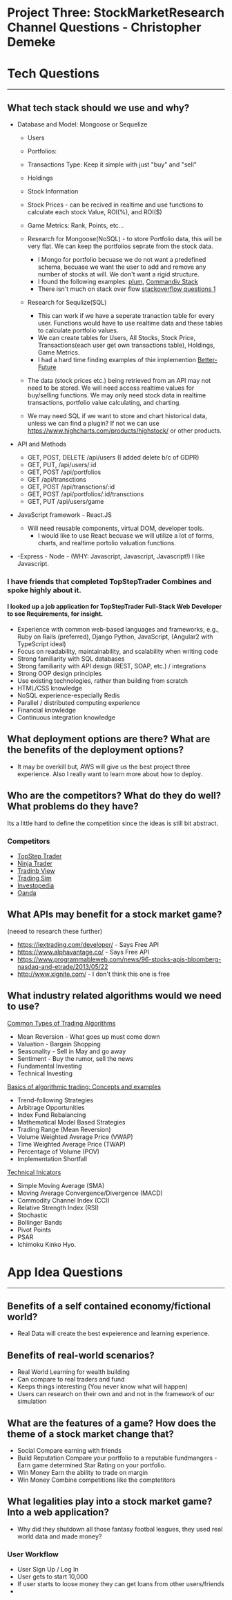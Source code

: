 # Project Three: StockMarketResearch Channel Questions - Christopher Demeke

# Tech Questions
--------------
## What tech stack should we use and why?
*   Database and Model: Mongoose or Sequelize
    - Users
    - Portfolios:       
    - Transactions Type:     Keep it simple with just "buy" and "sell"
    - Holdings                   
    - Stock Information
    - Stock Prices - can be recived in realtime and use functions to calculate each stock Value, ROI(%), and ROI($)
    - Game Metrics:     Rank, Points, etc...
        
    - Research for Mongoose(NoSQL) - to store Portfolio data, this will be very flat.  We can keep the portfolios seprate from the stock data. 
        - I Mongo for portfolio becuase we do not want a predefined schema, becuase we want the user to add and remove any number of stocks at will.  We don't want a rigid structure.
        - I found the following examples:  [plum](https://github.com/jadnco/plum), [Commandiv Stack](https://www.mongodb.com/blog/post/building-a-secure-stock-trading-app-with-mongodb-atlas)
        - There isn't much on stack over flow [stackoverflow questions 1](https://dba.stackexchange.com/questions/160772/is-mongodb-a-good-fit-to-track-a-stock-portfolio)

    - Research for Sequlize(SQL)
        - This can work if we have a seperate tranaction table for every user.  Functions would have to use realtime data and these tables to calculate portfolio values.
        - We can create tables for Users, All Stocks, Stock Price, Transactions(each user get own transactions table), Holdings, Game Metrics.
        - I had a hard time finding examples of thie implemention [Better-Future](https://github.com/saravena/Better-Future)
        

    - The data (stock prices etc.) being retrieved from an API may not need to be stored.  We will need access realtime values for buy/selling functions. We may only need stock data in realtime transactions, portfolio value calculating, and charting.
    - We may need SQL if we want to store and chart historical data, unless we can find a plugin? If not we can use https://www.highcharts.com/products/highstock/ or other products.

*   API and Methods
    -   GET, POST, DELETE  /api/users  (I added delete b/c of GDPR)
    -   GET, PUT,   /api/users/:id
    -   GET, POST   /api/portfolios
    -   GET          /api/transctions
    -   GET, POST   /api/transctions/:id
    -   GET, POST   /api/portfolios/:id/transctions
    -   GET, PUT   /api/users/game


*   JavaScript framework - React.JS
    - Will need reusable components, virtual DOM, developer tools.
        - I would like to use React becuase we will utilize a lot of forms, charts, and realtime portolio valuation functions.

*   -Express - Node  - (WHY: Javascript, Javascript, Javascript!) I like Javascript.

###     I have friends that completed TopStepTrader Combines and spoke highly about it.
####    I looked up a job application for TopStepTrader Full-Stack Web Developer to see Requirements, for insight.
*   Experience with common web-based languages and frameworks, e.g., Ruby on Rails (preferred), Django Python, JavaScript, (Angular2 with TypeScript ideal)
*   Focus on readability, maintainability, and scalability when writing code
*   Strong familiarity with SQL databases
*   Strong familiarity with API design (REST, SOAP, etc.) / integrations
*   Strong OOP design principles
*   Use existing technologies, rather than building from scratch
*   HTML/CSS knowledge
*   NoSQL experience-especially Redis
*   Parallel / distributed computing experience
*   Financial knowledge
*   Continuous integration knowledge

## What deployment options are there? What are the benefits of the deployment options?
*   It may be overkill but, AWS will give us the best project three experience. Also I really want to learn more about how to deploy.

## Who are the competitors? What do they do well? What problems do they have?
Its a little hard to define the competition since the ideas is still bit abstract.
### Competitors         
*   [TopStep Trader](https://www.topsteptrader.com/)
*   [Ninja Trader](https://ninjatrader.com/)
*   [Tradinb View](https://www.tradingview.com/)
*   [Trading Sim](https://tradingsim.com/)
*   [Investopedia](https://www.investopedia.com/simulator/)
*   [Oanda](https://www.oanda.com/forex-trading/)

## What APIs may benefit for a stock market game? 
(neeed to research these further)
*   https://iextrading.com/developer/   - Says Free API
*   https://www.alphavantage.co/        - Says Free API
*   https://www.programmableweb.com/news/96-stocks-apis-bloomberg-nasdaq-and-etrade/2013/05/22
*   http://www.xignite.com/             - I don't think this one is free

##  What industry related algorithms would we need to use?
[Common Types of Trading Algorithms](https://blog.quantopian.com/common-types-of-trading-algorithms/)
*   Mean Reversion - What goes up must come down
*   Valuation - Bargain Shopping
*   Seasonality - Sell in May and go away
*   Sentiment - Buy the rumor, sell the news
*   Fundamental Investing
*   Technical Investing

[Basics of algorithmic trading: Concepts and examples](https://www.investopedia.com/articles/active-trading/101014/basics-algorithmic-trading-concepts-and-examples.asp#ixzz5IFUrgs9m)
*   Trend-following Strategies  
*   Arbitrage Opportunities
*   Index Fund Rebalancing
*   Mathematical Model Based Strategies
*   Trading Range (Mean Reversion)
*   Volume Weighted Average Price (VWAP)
*   Time Weighted Average Price (TWAP)
*   Percentage of Volume (POV)
*   Implementation Shortfall

[Technical Inicators](https://www.fidelity.com/learning-center/trading-investing/technical-analysis/technical-indicator-guide/overview)
 *   Simple Moving Average (SMA)
 *   Moving Average Convergence/Divergence (MACD)
 *   Commodity Channel Index (CCI)
 *   Relative Strength Index (RSI)
 *   Stochastic
 *   Bollinger Bands
 *   Pivot Points
 *   PSAR
 *   Ichimoku Kinko Hyo.

# App Idea Questions
------------------
##  Benefits of a self contained economy/fictional world?
*   Real Data will create the best expeierence and learning experience.

## Benefits of real-world scenarios?
*   Real World  Learning for wealth building
*   Can compare to real traders and fund
*   Keeps things interesting (You never know what will happen)
*   Users can research on their own and and not in the framework of our simulation

## What are the features of a game? How does the theme of a stock market change that?
*  Social               Compare earning with friends
*  Build Reputation     Compare your portfolio to a reputable fundmangers - Earn game determined Star Rating on your portfolio.
*  Win Money            Earn the ability to trade on margin
*  Win Money            Combine competitions like the comptetitors

## What legalities play into a stock market game? Into a web application?
* Why did they shutdown all those fantasy footbal leagues, they used real world data and made money?




### User Workflow
* User Sign Up / Log In
* User gets to start 10,000 
* If user starts to loose money they can get loans from other users/friends
* 
